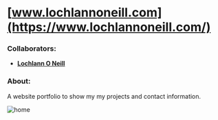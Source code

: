 <!--https://github.com/darsaveli/Readme-Markdown-Syntax-->

# [www.lochlannoneill.com](https://www.lochlannoneill.com/)
### Collaborators:
* **[Lochlann O Neill](https://github.com/lochlannoneill)**

### About:
A website portfolio to show my my projects and contact information.  

![home](https://github.com/lochlannoneill/Website-Personal-Portfolio/blob/main/images/screenshots/homepage_27-11-22.PNG?raw=true)  

